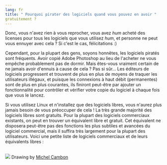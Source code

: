 ```yaml
---
lang: fr
title: " Pourquoi pirater des logiciels quand vous pouvez en avoir "
gratuitement ?
---
```


Donc, vous n'avez rien à vous reprocher, vous avez *hum* acheté des 
licenses pour tous les logiciels que vous utilisez *hum*, et personne ne 
peut vous ennuyer avec cela ? Si c'est le cas, félicitations :)

Cependant, pour la plupart des gens, soyons honnêtes, les logiciels 
piratés sont fréquents. Avoir copié Adobe Photoshop au lieu de l'acheter 
ne vous empêche probablement pas de dormir. Mais êtes-vous vraiment 
certain de ne jamais avoir d'ennuis à cause de cela ? Pas si sûr... Les 
éditeurs de logiciels progressent et trouvent de plus en plus de moyens 
de traquer les utilisateurs illégaux, et puisque les connexions à haut 
débit (permanentes) sont de plus en plus courantes, ils finiront 
peut-être par ajouter un fonctionnalité pour contrôler et vérifier votre 
copie du logiciel à chaque fois que vous le lancez.

Si vous utilisez Linux et n'installez que des logiciels libres, vous 
n'aurez plus jamais besoin de vous préoccuper de cela ! La très grande 
majorité des logiciels libres sont gratuits. Pour la plupart des 
logiciels commerciaux existants, on peut en trouver un équivalent libre 
et gratuit. Cet équivalent ne disposera peut-être pas des fonctions les 
plus subtiles et avancées du logiciel commercial, mais il suffira très 
largement pour la plupart des utilisateurs. Voici une petite liste de 
logiciels commerciaux et de leurs équivalents libres :

<?php

table_parser ("Oui", "Non", "Commercial", "Libre", "Existe sous Windows 
?");


<br /><br>

<img src="Images/warez.png" />

Drawing by <a href="http://michel.cambon.free.fr/ampere/salle1bis.htm">Michel Cambon</a>





